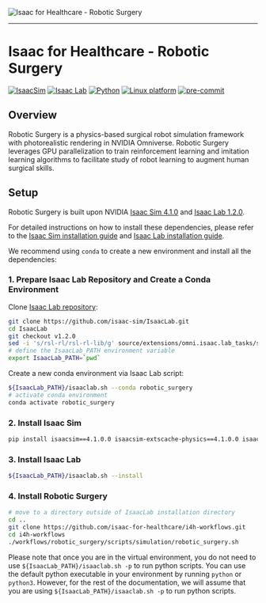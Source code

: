 ![Isaac for Healthcare - Robotic Surgery](media/teaser.png)

---

# Isaac for Healthcare - Robotic Surgery

[![IsaacSim](https://img.shields.io/badge/IsaacSim-4.1.0-silver.svg)](https://docs.omniverse.nvidia.com/isaacsim/latest/overview.html)
[![Isaac Lab](https://img.shields.io/badge/IsaacLab-1.2.0-silver)](https://isaac-sim.github.io/IsaacLab/v1.2.0/index.html)
[![Python](https://img.shields.io/badge/python-3.10-blue.svg)](https://docs.python.org/3/whatsnew/3.10.html)
[![Linux platform](https://img.shields.io/badge/platform-linux--64-orange.svg)](https://releases.ubuntu.com/20.04/)
[![pre-commit](https://img.shields.io/badge/pre--commit-enabled-brightgreen?logo=pre-commit&logoColor=white)](https://pre-commit.com/)


## Overview

Robotic Surgery is a physics-based surgical robot simulation framework with photorealistic rendering in NVIDIA Omniverse. Robotic Surgery leverages GPU parallelization to train reinforcement learning and imitation learning algorithms to facilitate study of robot learning to augment human surgical skills.


## Setup

Robotic Surgery is built upon NVIDIA [Isaac Sim 4.1.0](https://docs.isaacsim.omniverse.nvidia.com/4.1.0/index.html) and [Isaac Lab 1.2.0](https://github.com/isaac-sim/IsaacLab).

For detailed instructions on how to install these dependencies, please refer to the [Isaac Sim installation guide](https://docs.isaacsim.omniverse.nvidia.com/4.1.0/installation/index.html) and [Isaac Lab installation guide](https://isaac-sim.github.io/IsaacLab/v1.2.0/source/setup/installation/index.html).

We recommend using `conda` to create a new environment and install all the dependencies:

### 1. Prepare Isaac Lab Repository and Create a Conda Environment

Clone [Isaac Lab repository](https://github.com/isaac-sim/IsaacLab):

```bash
git clone https://github.com/isaac-sim/IsaacLab.git
cd IsaacLab
git checkout v1.2.0
sed -i 's/rsl-rl/rsl-rl-lib/g' source/extensions/omni.isaac.lab_tasks/setup.py
# define the IsaacLab_PATH environment variable
export IsaacLab_PATH=`pwd`
```

Create a new conda environment via Isaac Lab script:

```bash
${IsaacLab_PATH}/isaaclab.sh --conda robotic_surgery
# activate conda environment
conda activate robotic_surgery
```

### 2. Install Isaac Sim

```bash
pip install isaacsim==4.1.0.0 isaacsim-extscache-physics==4.1.0.0 isaacsim-extscache-kit==4.1.0.0 isaacsim-extscache-kit-sdk==4.1.0.0 --extra-index-url https://pypi.nvidia.com
```

### 3. Install Isaac Lab

```bash
${IsaacLab_PATH}/isaaclab.sh --install
```

### 4. Install Robotic Surgery

```bash
# move to a directory outside of IsaacLab installation directory
cd ..
git clone https://github.com/isaac-for-healthcare/i4h-workflows.git
cd i4h-workflows
./workflows/robotic_surgery/scripts/simulation/robotic_surgery.sh
```

Please note that once you are in the virtual environment, you do not need to use `${IsaacLab_PATH}/isaaclab.sh -p` to run python scripts. You can use the default python executable in your environment by running `python` or `python3`. However, for the rest of the documentation, we will assume that you are using `${IsaacLab_PATH}/isaaclab.sh -p` to run python scripts.
